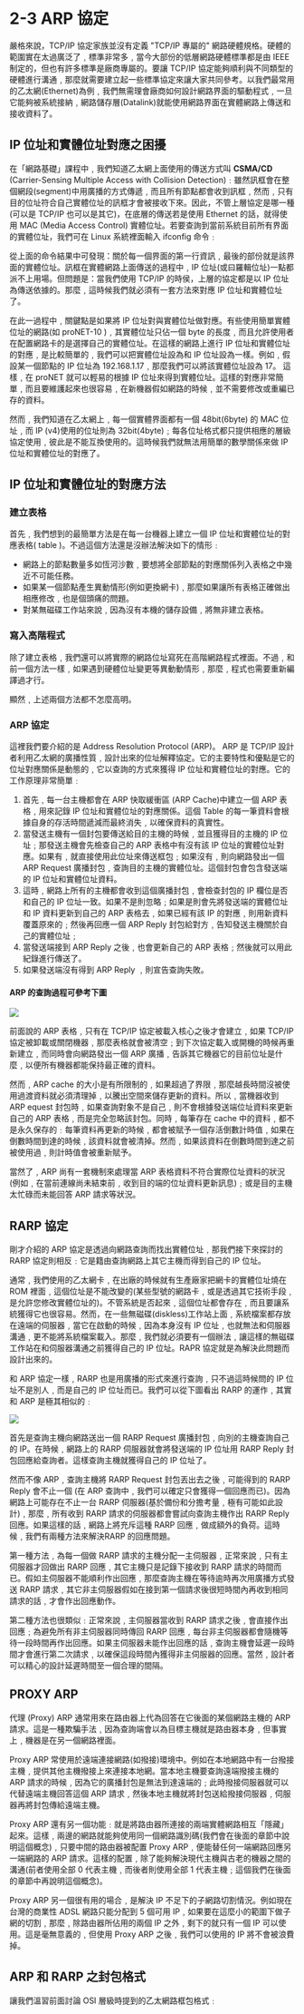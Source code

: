 # 2-3 ARP 協定

嚴格來說，TCP/IP 協定家族並沒有定義 "TCP/IP 專屬的" 網路硬體規格。硬體的範圍實在太過廣泛了﹐標準非常多﹐當今大部份的低層網路硬體標準都是由 IEEE 制定的，但也有許多標準是廠商專屬的。要讓 TCP/IP 協定能夠順利與不同類型的硬體進行溝通﹐那麼就需要建立起一些標準協定來讓大家共同參考。以我們最常用的乙太網\(Ethernet\)為例﹐我們無需理會廠商如何設計網路界面的驅動程式﹐一旦它能夠被系統接納﹐網路儲存層\(Datalink\)就能使用網路界面在實體網路上傳送和接收資料了。

## **IP 位址和實體位址對應之困擾**

在「網路基礎」課程中﹐我們知道乙太網上面使用的傳送方式叫 **CSMA/CD** \(Carrier-Sensing Multiple Access with Collision Detection\)﹕雖然訊框會在整個網段\(segment\)中用廣播的方式傳遞﹐而且所有節點都會收到訊框﹐然而﹐只有目的位址符合自己實體位址的訊框才會被接收下來。因此，不管上層協定是哪一種\(可以是 TCP/IP 也可以是其它\)，在底層的傳送若是使用 Ethernet 的話，就得使用 MAC \(Media Access Control\) 實體位址。若要查詢到當前系統目前所有界面的實體位址，我們可在 Linux 系統裡面輸入 ifconfig 命令﹕



從上面的命令結果中可發現：關於每一個界面的第一行資訊﹐最後的部份就是該界面的實體位址。訊框在實體網路上面傳送的過程中﹐IP 位址\(或曰羅輯位址\)一點都派不上用場。但問題是：當我們使用 TCP/IP 的時侯，上層的協定都是以 IP 位址為傳送依據的。那麼﹐這時候我們就必須有一套方法來對應 IP 位址和實體位址了。

在此一過程中﹐關鍵點是如果將 IP 位址對與實體位址做對應。有些使用簡單實體位址的網路\(如 proNET-10 \)﹐其實體位址只佔一個 byte 的長度﹐而且允許使用者在配置網路卡的是選擇自己的實體位址。在這樣的網路上進行 IP 位址和實體位址的對應﹐是比較簡單的﹐我們可以把實體位址設為和 IP 位址設為一樣。例如﹐假設某一個節點的 IP 位址為 192.168.1.17﹐那麼我們可以將該實體位址設為 17。 這樣﹐在 proNET 就可以輕易的根據 IP 位址來得到實體位址。這樣的對應非常簡單﹐而且要維護起來也很容易﹐在新機器假如網路的時候﹐並不需要修改或重編已存的資料。

然而﹐我們知道在乙太網上﹐每一個實體界面都有一個 48bit\(6byte\) 的 MAC 位址﹐而 IP \(v4\)使用的位址則為 32bit\(4byte\)﹔每各位址格式都只提供相應的層級協定使用﹐彼此是不能互換使用的。這時候我們就無法用簡單的數學關係來做 IP 位址和實體位址的對應了。



## **IP 位址和實體位址的對應方法**

### 建立表格 

首先﹐我們想到的最簡單方法是在每一台機器上建立一個 IP 位址和實體位址的對應表格\( table \)。不過這個方法還是沒辦法解決如下的情形﹕

* 網路上的節點數量多如恆河沙數﹐要想將全部節點的對應關係列入表格之中幾近不可能任務。
* 如果某一個節點產生異動情形\(例如更換網卡\)﹐那麼如果讓所有表格正確做出相應修改﹐也是個頭痛的問題。
* 對某無磁碟工作站來說﹐因為沒有本機的儲存設備﹐將無非建立表格。

### 寫入高階程式

除了建立表格﹐我們還可以將實際的網路位址寫死在高階網路程式裡面。不過﹐和前一個方法一樣﹐如果遇到硬體位址變更等異動動情形﹐那麼﹐程式也需要重新編譯過才行。

顯然﹐上述兩個方法都不怎麼高明。

### ARP 協定

這裡我們要介紹的是 Address Resolution Protocol \(ARP\)。 ARP 是 TCP/IP 設計者利用乙太網的廣播性質﹐設計出來的位址解釋協定。它的主要特性和優點是它的位址對應關係是動態的﹐它以查詢的方式來獲得 IP 位址和實體位址的對應。它的工作原理非常簡單﹕

1. 首先﹐每一台主機都會在 ARP 快取緩衝區 \(ARP Cache\)中建立一個 ARP 表格﹐用來記錄 IP 位址和實體位址的對應關係。這個 Table 的每一筆資料會根據自身的存活時間遞減而最終消失﹐以確保資料的真實性。 
2. 當發送主機有一個封包要傳送給目的主機的時候﹐並且獲得目的主機的 IP 位址﹔那發送主機會先檢查自己的 ARP 表格中有沒有該 IP 位址的實體位址對應。如果有﹐就直接使用此位址來傳送框包﹔如果沒有﹐則向網路發出一個 ARP Request 廣播封包﹐查詢目的主機的實體位址。這個封包會包含發送端的 IP 位址和實體位址資料。 
3. 這時﹐網路上所有的主機都會收到這個廣播封包﹐會檢查封包的 IP 欄位是否和自己的 IP 位址一致。如果不是則忽略﹔如果是則會先將發送端的實體位址和 IP 資料更新到自己的 ARP 表格去﹐如果已經有該 IP 的對應﹐則用新資料覆蓋原來的﹔然後再回應一個 ARP Reply 封包給對方﹐告知發送主機關於自己的實體位址﹔
4. 當發送端接到 ARP Reply 之後﹐也會更新自己的 ARP 表格﹔然後就可以用此紀錄進行傳送了。
5. 如果發送端沒有得到 ARP Reply ﹐則宣告查詢失敗。 

#### ARP 的查詢過程可參考下圖

![](../.gitbook/assets/2-3_arp.png)

前面說的 ARP 表格﹐只有在 TCP/IP 協定被載入核心之後才會建立﹐如果 TCP/IP 協定被卸載或關閉機器﹐那麼表格就會被清空﹔到下次協定載入或開機的時候再重新建立﹐而同時會向網路發出一個 ARP 廣播﹐告訴其它機器它的目前位址是什麼﹐以便所有機器都能保持最正確的資料。

然而﹐ARP cache 的大小是有所限制的﹐如果超過了界限﹐那麼越長時間沒被使用過渡資料就必須清理掉﹐以騰出空間來儲存更新的資料。所以﹐當機器收到 ARP equest 封包時﹐如果查詢對象不是自己﹐則不會根據發送端位址資料來更新自己的 ARP 表格﹐而是完全忽略該封包。同時﹐每筆存在 cache 中的資料﹐都不是永久保存的﹕每筆資料再更新的時候﹐都會被賦予一個存活倒數計時值﹐如果在倒數時間到達的時候﹐該資料就會被清掉。然而﹐如果該資料在倒數時間到達之前被使用過﹐則計時值會被重新賦予。

當然了﹐ARP 尚有一套機制來處理當 ARP 表格資料不符合實際位址資料的狀況\(例如﹐在當前連線尚未結束前﹐收到目的端的位址資料更新訊息\)﹔或是目的主機太忙碌而未能回答 ARP 請求等狀況。

## **RARP 協定**

剛才介紹的 ARP 協定是透過向網路查詢而找出實體位址﹐那我們接下來探討的 RARP 協定則相反﹕它是籍由查詢網路上其它主機而得到自己的 IP 位址。

通常﹐我們使用的乙太網卡﹐在出廠的時候就有生產廠家把網卡的實體位址燒在 ROM 裡面﹐這個位址是不能改變的\(某些型號的網路卡﹐或是透過其它技術手段﹐是允許您修改實體位址的\)。不管系統是否起來﹐這個位址都會存在﹐而且要讓系統獲得它也很容易。然而，在一些無磁碟\(diskless\)工作站上面﹐系統檔案都存放在遠端的伺服器﹐當它在啟動的時候﹐因為本身沒有 IP 位址﹐也就無法和伺服器溝通﹐更不能將系統檔案載入。那麼﹐我們就必須要有一個辦法﹐讓這樣的無磁碟工作站在和伺服器溝通之前獲得自己的 IP 位址。RAPR 協定就是為解決此問題而設計出來的。

和 ARP 協定一樣﹐RARP 也是用廣播的形式來進行查詢﹐只不過這時候問的 IP 位址不是別人﹐而是自己的 IP 位址而已。我們可以從下圖看出 RARP 的運作﹐其實和 ARP 是極其相似的﹕

![](../.gitbook/assets/2-3_rarp.png)

首先是查詢主機向網路送出一個 RARP Request 廣播封包﹐向別的主機查詢自己的 IP。在時候﹐網路上的 RARP 伺服器就會將發送端的 IP 位址用 RARP Reply 封包回應給查詢者。這樣查詢主機就獲得自己的 IP 位址了。

然而不像 ARP﹐查詢主機將 RARP Request 封包丟出去之後﹐可能得到的 RARP Reply 會不止一個 \(在 ARP 查詢中﹐我們可以確定只會獲得一個回應而已\)。因為網路上可能存在不止一台 RARP 伺服器\(基於備份和分擔考量﹐極有可能如此設計\)﹐那麼﹐所有收到 RARP 請求的伺服器都會嘗試向查詢主機作出 RARP Reply 回應。如果這樣的話﹐網路上將充斥這種 RARP 回應﹐做成額外的負荷。這時候﹐我們有兩種方法來解決RARP 的回應問題。

第一種方法﹐為每一個做 RARP 請求的主機分配一主伺服器﹐正常來說﹐只有主伺服器才回做出 RARP 回應﹐其它主機只是記錄下接收到 RARP 請求的時間而已。假如主伺服器不能順利作出回應﹐那麼查詢主機在等待逾時再次用廣播方式發送 RARP 請求﹐其它非主伺服器假如在接到第一個請求後很短時間內再收到相同請求的話﹐才會作出回應動作。

第二種方法也很類似﹕正常來說﹐主伺服器當收到 RARP 請求之後﹐會直接作出回應﹔為避免所有非主伺服器同時傳回 RARP 回應﹐每台非主伺服器都會隨機等待一段時間再作出回應。如果主伺服器未能作出回應的話﹐查詢主機會延遲一段時間才會進行第二次請求﹐以確保這段時間內獲得非主伺服器的回應。當然﹐設計者可以精心的設計延遲時間至一個合理的間隔。

## **PROXY ARP**

代理 \(Proxy\) ARP 通常用來在路由器上代為回答在它後面的某個網路主機的 ARP 請求。這是一種欺騙手法﹐因為查詢端會以為目標主機就是路由器本身﹐但事實上﹐機器是在另一個網路裡面。

Proxy ARP 常使用於遠端連接網路\(如撥接\)環境中。例如在本地網路中有一台撥接主機﹐提供其他主機撥接上來連接本地網。當本地主機要查詢遠端撥接主機的 ARP 請求的時候﹐因為它的廣播封包是無法到達遠端的﹔此時撥接伺服器就可以代替遠端主機回答這個 ARP 請求﹐然後本地主機就將封包送給撥接伺服器﹐伺服器再將封包傳給遠端主機。

Proxy ARP 還有另一個功能﹕就是將路由器所連接的兩端實體網路相互「隱藏」起來。這樣﹐兩邊的網路就能夠使用同一個網路識別碼\(我們會在後面的章節中說明這個概念\)﹐只要中間的路由器被配置 Proxy ARP﹐便能替任何一端網路回應另一端網路的 ARP 請求。這樣的配置﹐除了能夠解決現代主機與古老的機器之間的溝通\(前者使用全部 0 代表主機﹐而後者則使用全部 1 代表主機﹔這個我們在後面的章節中再說明這個概念\)。

Proxy ARP 另一個很有用的場合﹐是解決 IP 不足下的子網路切割情況。例如現在台灣的商業性 ADSL 網路只能分配到 5 個可用 IP﹐如果要在這麼小的範圍下做子網的切割﹐那麼﹐除路由器所佔用的兩個 IP 之外﹐剩下的就只有一個 IP 可以使用。這是毫無意義的﹐但使用 Proxy ARP 之後﹐我們可以使用的 IP 將不會被浪費掉。

## **ARP 和 RARP 之封包格式**

讓我們溫習前面討論 OSI 層級時提到的乙太網路框包格式﹕

